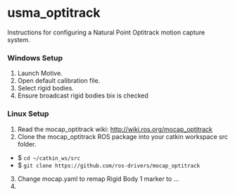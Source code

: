 # usma_optitrack
Instructions for configuring a Natural Point Optitrack motion capture system.

### Windows Setup
1. Launch Motive.
2. Open default calibration file.
3. Select rigid bodies.
4. Ensure broadcast rigid bodies bix is checked

### Linux Setup
1. Read the mocap_optitrack wiki: http://wiki.ros.org/mocap_optitrack
2. Clone the mocap_optitrack ROS package into your catkin workspace src folder.
  * $ `cd ~/catkin_ws/src`
  * $ `git clone https://github.com/ros-drivers/mocap_optitrack`
3. Change mocap.yaml to remap Rigid Body 1 marker to ...
4. 
